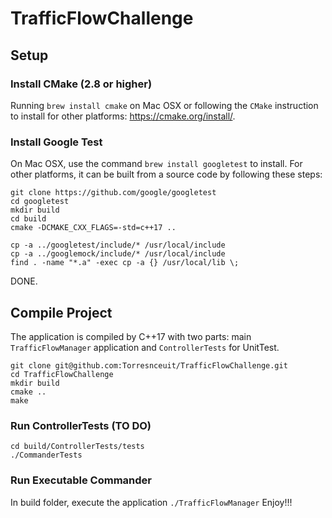 # TrafficFlowChallenge
    
## Setup

### Install CMake (2.8 or higher)
Running ```brew install cmake``` on Mac OSX or following the ```CMake``` instruction to install for other platforms: https://cmake.org/install/.
### Install Google Test
On Mac OSX, use the command ```brew install googletest``` to install. For other platforms, it can be built from a source code by following these steps:
```
git clone https://github.com/google/googletest
cd googletest
mkdir build
cd build
cmake -DCMAKE_CXX_FLAGS=-std=c++17 ..

cp -a ../googletest/include/* /usr/local/include
cp -a ../googlemock/include/* /usr/local/include
find . -name "*.a" -exec cp -a {} /usr/local/lib \;
```
DONE.

## Compile Project
The application is compiled by C++17 with two parts: main ```TrafficFlowManager``` application and ```ControllerTests``` for UnitTest.
```
git clone git@github.com:Torresnceuit/TrafficFlowChallenge.git
cd TrafficFlowChallenge
mkdir build
cmake ..
make
```

### Run ControllerTests (TO DO)
```
cd build/ControllerTests/tests
./CommanderTests
```

### Run Executable Commander
In build folder, execute the application
```./TrafficFlowManager```
Enjoy!!!




